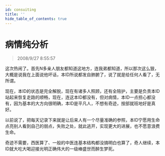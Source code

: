 ```yaml
---
id: consuiting
title: ''
hide_table_of_contents: true
---
```


# 病情纯分析

> 2008/9/27 8:55:57

<div style={{color: '#990000', fontWeight: 'bold', fontSize: '18px', textAlign: 'left', lineHeight: '180%'}}>

这次热闹了。首先N多亲人朋友都知道这地方，连我弟都知道，所以那次这么狠，大概是说我在上面说他坏话，本ID所说都发自肺腑了，说了就是给任何人看了，无所谓。

 

现在，本ID的状态是完全解脱，现在有诸多人照顾，还有全陪护，主要是负责本ID站起来恢复走路的顺畅，现在，连这本ID都没有，但对病情，本ID一点担心都没有，因为基本的大方向很明确，本ID是平凡人，不想有奇迹，按部就班地好是真好。

 

以前说了，把每天记录下来就是让后来人有一个尽量准确的参照，本ID宁愿用生命点亮别人看到自己的弱点，失败之处，就此逃开，实现更大的进展，也不愿意浪费生命。

 

奇迹不需要，西医算了、一般的中医连基本结构都没搞明白也算了，奇人继续，本ID就大吃大喝迎接光明正确伟大的一级棒盛世而醉生梦死。
</div>
